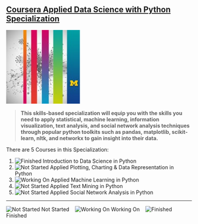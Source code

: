 
## [Coursera Applied Data Science with Python Specialization](https://www.coursera.org/specializations/data-science-python)

<img src="logo.jpeg" width="200" height="200" />

> **This skills-based specialization will equip you with the skills you need to apply statistical, machine learning, information visualization, text analysis, and social network analysis techniques through popular python toolkits such as pandas, matplotlib, scikit-learn, nltk, and networkx to gain insight into their data.**

There are 5 Courses in this Specialization:
1. ![Finished](https://placehold.it/15/008000/000000?text=+) Introduction to Data Science in Python
2. ![Not Started](https://placehold.it/15/0000FF/000000?text=+) Applied Plotting, Charting & Data Representation in Python
3. ![Working On](https://placehold.it/15/FF0000/000000?text=+) Applied Machine Learning in Python
4. ![Not Started](https://placehold.it/15/0000FF/000000?text=+) Applied Text Mining in Python
5. ![Not Started](https://placehold.it/15/0000FF/000000?text=+) Applied Social Network Analysis in Python

---
![Not Started](https://placehold.it/15/0000FF/000000?text=+) Not Started &nbsp;&nbsp;
![Working On](https://placehold.it/15/FF0000/000000?text=+) Working On &nbsp;&nbsp;
![Finished](https://placehold.it/15/008000/000000?text=+) Finished

